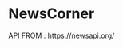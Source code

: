 # NewsCorner

API FROM : https://newsapi.org/



<a href="https://drive.google.com/open?id=1634eHMgxamgh7hjSSt3pJznKjg4rveT9"><img src="https://drive.google.com/open?id=1634eHMgxamgh7hjSSt3pJznKjg4rveT9" title=""/></a>



